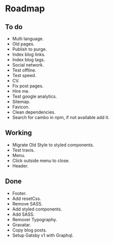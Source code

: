 # Roadmap

## To do
- Multi language.
- Old pages.
- Publish to purge.
- Index blog links.
- Index blog tags.
- Social network.
- Test offline.
- Test speed.
- CV.
- Fix post pages.
- Hire me.
- Test google analytics.
- Sitemap.
- Favicon.
- Clean dependencies.
- Search for cambo in npm, if not available add it.

## Working
- Migrate Old Style to styled components.
- Test travis.
- Menu.
- Click outside menu to close.
- Header.

## Done
- Footer.
- Add resetCss.
- Remove SASS.
- Add styled components.
- Add SASS.
- Remover Typography.
- Gravatar.
- Copy blog posts.
- Setup Gatsby v1 with Graphql.
